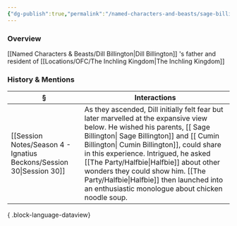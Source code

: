 ```yaml
---
{"dg-publish":true,"permalink":"/named-characters-and-beasts/sage-billington/","tags":["NPC"],"updated":"2025-06-10T19:10:58.483+01:00"}
---
```



### Overview
[[Named Characters & Beasts/Dill Billington\|Dill Billington]] 's father and resident of [[Locations/OFC/The Inchling Kingdom\|The Inchling Kingdom]]

### History & Mentions
| §                                                                       | Interactions                                                                                                                                                                                                                                                                                                                                                    |
| ----------------------------------------------------------------------- | --------------------------------------------------------------------------------------------------------------------------------------------------------------------------------------------------------------------------------------------------------------------------------------------------------------------------------------------------------------- |
| [[Session Notes/Season 4 - Ignatius Beckons/Session 30\|Session 30]] | As they ascended, Dill initially felt fear but later marvelled at the expansive view below. He wished his parents, [[ Sage Billington\| Sage Billington]] and [[ Cumin Billington\| Cumin Billington]], could share in this experience. Intrigued, he asked [[The Party/Halfbie\|Halfbie]] about other wonders they could show him. [[The Party/Halfbie\|Halfbie]] then launched into an enthusiastic monologue about chicken noodle soup. |

{ .block-language-dataview}